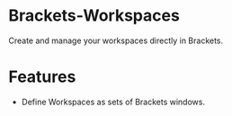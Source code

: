 Brackets-Workspaces
===================

Create and manage your workspaces directly in Brackets.

Features
===================

* Define Workspaces as sets of Brackets windows.
